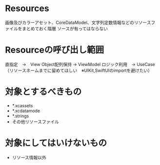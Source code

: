 # Resources

画像及びカラーアセット、CoreDataModel、文字列定数情報などのリソースファイルをまとめておく階層
ソースが有ってはならない

# Resourceの呼び出し範囲

直指定　->　View
Object配列保持 -> ViewModel
ロジック利用　-> UseCase（リソースネームまでに留めてほしい　※UIKit,SwiftUIのimportを避けたい）

# 対象とするべきもの

- *.xcassets
- *.xcdatamode
- *.strings
- その他リソースファイル

# 対象にしてはいけないもの
- リソース情報以外
